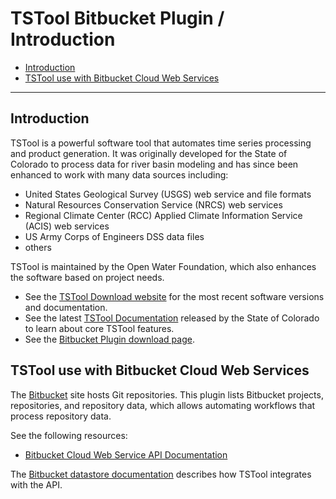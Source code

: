 # TSTool Bitbucket Plugin / Introduction #

*   [Introduction](#introduction)
*   [TSTool use with Bitbucket Cloud Web Services](#tstool-use-with-bitbucket-cloud-web-services)

----------------------

## Introduction ##

TSTool is a powerful software tool that automates time series processing and product generation.
It was originally developed for the State of Colorado to process data for river basin modeling and has since
been enhanced to work with many data sources including:

*   United States Geological Survey (USGS) web service and file formats
*   Natural Resources Conservation Service (NRCS) web services
*   Regional Climate Center (RCC) Applied Climate Information Service (ACIS) web services
*   US Army Corps of Engineers DSS data files
*   others

TSTool is maintained by the Open Water Foundation,
which also enhances the software based on project needs.

*   See the [TSTool Download website](https://opencdss.state.co.us/tstool/) for the most recent software versions and documentation.
*   See the latest [TSTool Documentation](https://opencdss.state.co.us/tstool/latest/doc-user/) released by the State of Colorado to learn about core TSTool features.
*   See the [Bitbucket Plugin download page](https://software.openwaterfoundation.org/tstool-bitbucket-plugin/).

## TSTool use with Bitbucket Cloud Web Services ##

The [Bitbucket](https://bitbucket.org) site hosts Git repositories.
This plugin lists Bitbucket projects, repositories, and repository data,
which allows automating workflows that process repository data.

See the following resources:

*   [Bitbucket Cloud Web Service API Documentation](https://developer.atlassian.com/cloud/bitbucket/rest/)

The [Bitbucket datastore documentation](../datastore-ref/Bitbucket/Bitbucket.md) describes how TSTool integrates with the API.
